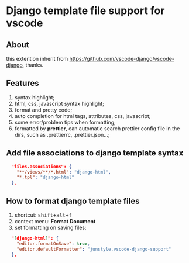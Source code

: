 # Django template file support for vscode

## About

this extention inherit from https://github.com/vscode-django/vscode-django, thanks.

## Features

1. syntax highlight;
2. html, css, javascript syntax highlight;
3. format and pretty code;
4. auto completion for html tags, attributes, css, javascript;
5. some error/problem tips when formatting;
6. formatted by <b>prettier</b>, can automatic search prettier config file in the dirs, such as .prettierrc, .prettier.json...;

## Add file associations to django template syntax

```json
  "files.associations": {
    "**/views/**/*.html": "django-html",
    "*.tpl": "django-html"
  },
```

## How to format django template files

1. shortcut: <kbd>shift+alt+f</kbd>
2. context menu: <b>Format Document</b>
3. set formatting on saving files:

```json
  "[django-html]": {
    "editor.formatOnSave": true,
    "editor.defaultFormatter": "junstyle.vscode-django-support"
  },
```
